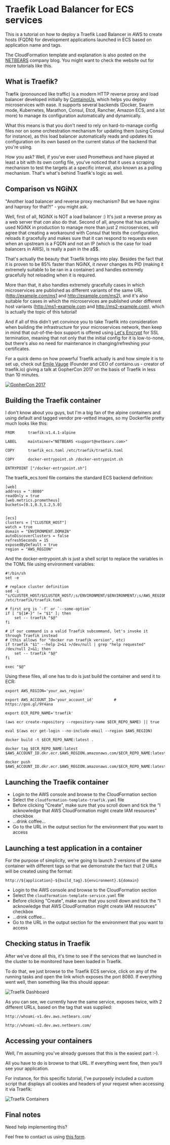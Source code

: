 # Traefik Load Balancer for ECS services

This is a tutorial on how to deploy a Traefik Load Balancer in AWS to create hosts (FQDN) for development applications launched in ECS based on application name and tags.

The CloudFormation template and explanation is also posted on the [NETBEARS](https://netbears.com/blog/traefik-cluster-ecs/) company blog. You might want to check the website out for more tutorials like this.

## What is Traefik?

Træfik (pronounced like traffic) is a modern HTTP reverse proxy and load balancer developed initially by [ContainoUs](https://containo.us/), which helps you deploy microservices with ease. It supports several backends (Docker, Swarm mode, Kubernetes, Marathon, Consul, Etcd, Rancher, Amazon ECS, and a lot more) to manage its configuration automatically and dynamically.

What this means is that you don't need to rely on hard-to-manage config files nor on some orchestration mechanism for updating them (using Consul for instance), as this load balancer automatically reads and updates its configuration on its own based on the current status of the backend that you're using.

How you ask? Well, if you've ever used Prometheus and have played at least a bit with its own config file, you've noticed that it uses a scraping mechanism to test the targets at a specific interval, also known as a polling mechanism. That's what's behind Traefik's logic as well.

## Comparison vs NGiNX

"Another load balancer and reverse proxy mechanism? But we have nginx and haproxy for that?!" - you might ask.

Well, first of all, NGiNX is NOT a load balancer :) It's just a reverse proxy as a web server that *can* also do that. Second of all, anyone that has actually used NGiNX in production to manage more than just 2 microservices, will agree that creating a workaround with Consul that tests the configuration, reloads it gracefully and makes sure that it can respond to requests even when an upstream is a FQDN and not an IP (which is the case for load balancers in AWS), is really a pain in the a$$.

That's actually the beauty that Traefik brings into play. Besides the fact that it is proven to be 85% faster than NGiNX, it *never* changes its PID (making it extremely suitable to be ran in a container) and handles extremely gracefully hot reloading when it is required.

More than that, it also handles extremely gracefully cases in which microservices are published as different variants of the same URL (http://example.com/ms1 and http://example.com/ms2), and it's also suitable for cases in which the microservices are published under different host variants (http://ms1-example.com and http://ms2-example.com), which is actually the topic of this tutorial!

And if all of this didn't yet convince you to take Traefik into consideration when building the infrastructure for your microservices network, then keep in mind that out-of-the-box support is offered using [Let's Encrypt](https://letsencrypt.org/) for SSL termination, meaning that not only that the initial config for it is low-to-none, but there's also no need for maintenance in changing/refreshing your certificates.

For a quick demo on how powerful Traefik actually is and how simple it is to set up, check out [Emile Vauge](https://www.linkedin.com/in/emilevauge/) (Founder and CEO of containo.us - creator of traefik.io) giving a talk at GopherCon 2017 on the basis of Traefik in less than 10 minutes.

[![GopherCon 2017](https://img.youtube.com/vi/RgudiksfL-k/0.jpg)](https://www.youtube.com/watch?v=RgudiksfL-k)

## Building the Traefik container

I don't know about you guys, but I'm a big fan of the alpine containers and using default and tagged vendor pre-vetted images, so my Dockerfile pretty much looks like this:

```
FROM      traefik:v1.4.1-alpine

LABEL     maintainer="NETBEARS <support@netbears.com>"

COPY      traefik_ecs.toml /etc/traefik/traefik.toml

COPY      docker-entrypoint.sh /docker-entrypoint.sh

ENTRYPOINT ["/docker-entrypoint.sh"]
```

The traefik_ecs.toml file contains the standard ECS backend definition:

```
[web]
address = ":8080"
readOnly = true
[web.metrics.prometheus]
buckets=[0.1,0.3,1.2,5.0]


[ecs]
clusters = ["CLUSTER_HOST"]
watch = true
domain = "ENVIRONMENT.DOMAIN"
autoDiscoverClusters = false
refreshSeconds = 15
exposedByDefault = true
region = "AWS_REGION"
```

And the docker-entrypoint.sh is just a shell script to replace the variables in the TOML file using environment variables:

```
#!/bin/sh
set -e

# replace cluster definition
sed -i "s/CLUSTER_HOST/$CLUSTER_HOST/;s/ENVIRONMENT/$ENVIRONMENT/;s/AWS_REGION/$AWS_REGION/;s/DOMAIN/$DOMAIN/" /etc/traefik/traefik.toml

# first arg is `-f` or `--some-option`
if [ "${1#-}" != "$1" ]; then
    set -- traefik "$@"
fi

# if our command is a valid Traefik subcommand, let's invoke it through Traefik instead
# (this allows for "docker run traefik version", etc)
if traefik "$1" --help 2>&1 >/dev/null | grep "help requested" /dev/null 2>&1; then
    set -- traefik "$@"
fi

exec "$@"
```

Using these files, all one has to do is just build the container and send it to ECR:

```
export AWS_REGION='your_aws_region'

export AWS_ACCOUNT_ID='your_account_id'         # https://goo.gl/9Y4ana

export ECR_REPO_NAME='traefik'

(aws ecr create-repository --repository-name $ECR_REPO_NAME) || true

eval $(aws ecr get-login --no-include-email --region $AWS_REGION)

docker build -t $ECR_REPO_NAME:latest .

docker tag $ECR_REPO_NAME:latest $AWS_ACCOUNT_ID.dkr.ecr.$AWS_REGION.amazonaws.com/$ECR_REPO_NAME:latest

docker push $AWS_ACCOUNT_ID.dkr.ecr.$AWS_REGION.amazonaws.com/$ECR_REPO_NAME:latest
```
          
## Launching the Traefik container

* Login to the AWS console and browse to the CloudFormation section
* Select the `cloudformation-template-traefik.yaml` file
* Before clicking "Create", make sure that you scroll down and tick the “I acknowledge that AWS CloudFormation might create IAM resources” checkbox
* ...drink coffee...
* Go to the URL in the output section for the environment that you want to access

## Launching a test application in a container

For the purpose of simplicity, we're going to launch 2 versions of the same container with different tags so that we demonstrate the fact that 2 URLs will be created using the format:

```
http://${application}-${build_tag}.${environment}.${domain}
```

* Login to the AWS console and browse to the CloudFormation section
* Select the `cloudformation-template-service.yaml` file
* Before clicking "Create", make sure that you scroll down and tick the “I acknowledge that AWS CloudFormation might create IAM resources” checkbox
* ...drink coffee...
* Go to the URL in the output section for the environment that you want to access

## Checking status in Traefik

After we've done all this, it's time to see if the services that we launched in the cluster to be monitored have been loaded in Traefik.

To do that, we just browse to the Traefik ECS service, click on any of the running tasks and open the link which exposes the port 8080. If everything went well, then something like this should appear:

![Traefik Dashboard](https://netbears.com/assets/img/articles/traefik-cluster-ecs/traefik-dashboard.png "Traefik Dashboard")

As you can see, we currently have the same service, exposes twice, with 2 different URLs, based on the tag that was supplied:

```
http://whoami-v1.dev.aws.netbears.com/

http://whoami-v2.dev.aws.netbears.com/
```

## Accessing your containers

Well, I'm assuming you've already guesses that this is the easiest part :-).

All you have to do is browse to that URL. If everything went fine, then you'll see your application.

For instance, for this specific tutorial, I've purposely included a custom script that displays all cookies and headers of your request when accessing it via Traefik:

![Traefik Containers](https://netbears.com/assets/img/articles/traefik-cluster-ecs/traefik-result.png "Traefik Containers") 

## Final notes
Need help implementing this?

Feel free to contact us using [this form](https://netbears.com/#contact-form).
